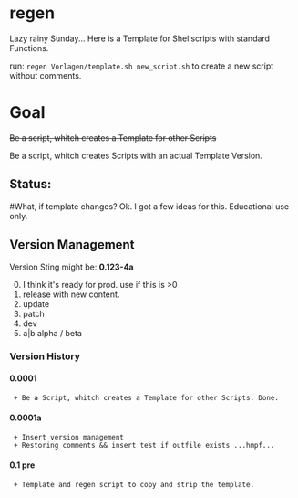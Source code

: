 # regen
Lazy rainy Sunday...
Here is a Template for Shellscripts with standard Functions.

run:
`regen Vorlagen/template.sh new_script.sh`
to create a new script without comments.

# Goal
~~Be a script, whitch creates a Template for other Scripts~~

Be a script, whitch creates Scripts with an actual Template Version.

## Status:

#What, if template changes?
Ok. I got a few ideas for this.
Educational use only.

## Version Management

Version Sting might be: __0.123-4a__

0. I think it's ready for prod. use if this is >0
1. release with new content.
2. update
3. patch
4. dev
5. a|b alpha / beta

### Version History
#### 0.0001
     + Be a Script, whitch creates a Template for other Scripts. Done.
#### 0.0001a
     + Insert version management
     + Restoring comments && insert test if outfile exists ...hmpf...
#### 0.1 pre
     + Template and regen script to copy and strip the template.
